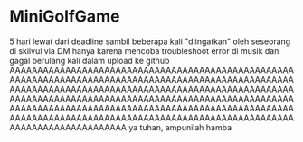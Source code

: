 # MiniGolfGame

5 hari lewat dari deadline sambil beberapa kali "diingatkan" oleh seseorang di skilvul via DM hanya karena mencoba troubleshoot error di musik dan gagal berulang kali dalam upload ke github AAAAAAAAAAAAAAAAAAAAAAAAAAAAAAAAAAAAAAAAAAAAAAAAAAAAAAAAAAAAAAAAAAAAAAAAAAAAAAAAAAAAAAAAAAAAAAAAAAAAAAAAAAAAAAAAAAAAAAAAAAAAAAAAAAAAAAAAAAAAAAAAAAAAAAAAAAAAAAAAAAAAAAAAAAAAAAAAAAAAAAAAAAAAAAAAAAAAAAAAAAAAAAAAAAAAAAAAAAAAAAAAAAAAAAAAAAAAAAAAAAAAAAAAAAAAAAAAAAAAAAAAAAAAAAAAAAAAAAAAAAAAAAAAAAAAAAAAAAAAAAAAAAAAAAAAAAAAAAAAAAAAAAA
ya tuhan, ampunilah hamba
